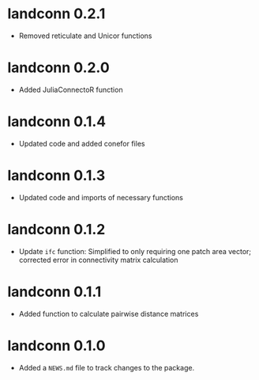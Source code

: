 # landconn 0.2.1
* Removed reticulate and Unicor functions

# landconn 0.2.0
* Added JuliaConnectoR function

# landconn 0.1.4
* Updated code and added conefor files

# landconn 0.1.3
* Updated code and imports of necessary functions

# landconn 0.1.2

* Update `ifc` function: Simplified to only requiring one patch area vector; corrected error in connectivity matrix calculation

# landconn 0.1.1

* Added function to calculate pairwise distance matrices


# landconn 0.1.0

* Added a `NEWS.md` file to track changes to the package.
